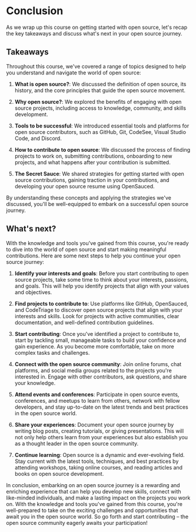 # Conclusion

As we wrap up this course on getting started with open source, let's recap the key takeaways and discuss what's next in your open source journey.

## Takeaways

Throughout this course, we've covered a range of topics designed to help you understand and navigate the world of open source:

1. **What is open source?**: We discussed the definition of open source, its history, and the core principles that guide the open source movement.

2. **Why open source?**: We explored the benefits of engaging with open source projects, including access to knowledge, community, and skills development.

3. **Tools to be successful**: We introduced essential tools and platforms for open source contributors, such as GitHub, Git, CodeSee, Visual Studio Code, and Discord.

4. **How to contribute to open source**: We discussed the process of finding projects to work on, submitting contributions, onboarding to new projects, and what happens after your contribution is submitted.

5. **The Secret Sauce**: We shared strategies for getting started with open source contributions, gaining traction in your contributions, and developing your open source resume using OpenSauced.

By understanding these concepts and applying the strategies we've discussed, you'll be well-equipped to embark on a successful open source journey.

## What's next?

With the knowledge and tools you've gained from this course, you're ready to dive into the world of open source and start making meaningful contributions. Here are some next steps to help you continue your open source journey:

1. **Identify your interests and goals**: Before you start contributing to open source projects, take some time to think about your interests, passions, and goals. This will help you identify projects that align with your values and objectives.

2. **Find projects to contribute to**: Use platforms like GitHub, OpenSauced, and CodeTriage to discover open source projects that align with your interests and skills. Look for projects with active communities, clear documentation, and well-defined contribution guidelines.

3. **Start contributing**: Once you've identified a project to contribute to, start by tackling small, manageable tasks to build your confidence and gain experience. As you become more comfortable, take on more complex tasks and challenges.

4. **Connect with the open source community**: Join online forums, chat platforms, and social media groups related to the projects you're interested in. Engage with other contributors, ask questions, and share your knowledge.

5. **Attend events and conferences**: Participate in open source events, conferences, and meetups to learn from others, network with fellow developers, and stay up-to-date on the latest trends and best practices in the open source world.

6. **Share your experiences**: Document your open source journey by writing blog posts, creating tutorials, or giving presentations. This will not only help others learn from your experiences but also establish you as a thought leader in the open source community.

7. **Continue learning**: Open source is a dynamic and ever-evolving field. Stay current with the latest tools, techniques, and best practices by attending workshops, taking online courses, and reading articles and books on open source development.

In conclusion, embarking on an open source journey is a rewarding and enriching experience that can help you develop new skills, connect with like-minded individuals, and make a lasting impact on the projects you work on. With the knowledge and tools you've gained from this course, you're well-prepared to take on the exciting challenges and opportunities that await you in the open source world. So go forth and start contributing – the open source community eagerly awaits your participation!
